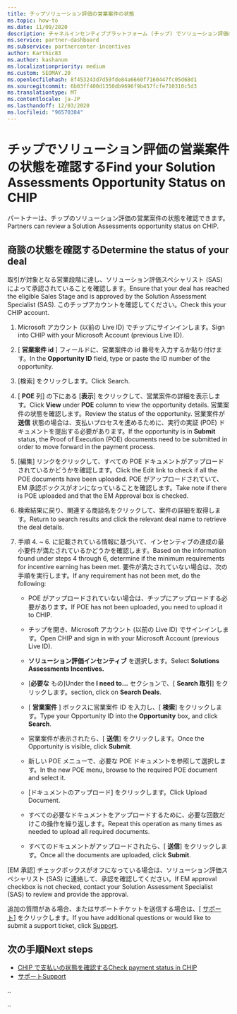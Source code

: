 ```yaml
---
title: チップソリューション評価の営業案件の状態
ms.topic: how-to
ms.date: 11/09/2020
description: チャネルインセンティブプラットフォーム (チップ) でソリューション評価の営業案件の状態を確認する方法について説明します。
ms.service: partner-dashboard
ms.subservice: partnercenter-incentives
author: Karthic83
ms.author: kashanum
ms.localizationpriority: medium
ms.custom: SEOMAY.20
ms.openlocfilehash: 8f453243d7d59fde84a6660f7160447fc05d68d1
ms.sourcegitcommit: 6b03ff400d1350db9696f9b457fcfe710310c5d3
ms.translationtype: MT
ms.contentlocale: ja-JP
ms.lasthandoff: 12/03/2020
ms.locfileid: "96570384"
---
```

# <a name="find-your-solution-assessments-opportunity-status-on-chip"></a><span data-ttu-id="de321-103">チップでソリューション評価の営業案件の状態を確認する</span><span class="sxs-lookup"><span data-stu-id="de321-103">Find your Solution Assessments Opportunity Status on CHIP</span></span>

<span data-ttu-id="de321-104">パートナーは、チップのソリューション評価の営業案件の状態を確認できます。</span><span class="sxs-lookup"><span data-stu-id="de321-104">Partners can review a Solution Assessments opportunity status on CHIP.</span></span>

## <a name="determine-the-status-of-your-deal"></a><span data-ttu-id="de321-105">商談の状態を確認する</span><span class="sxs-lookup"><span data-stu-id="de321-105">Determine the status of your deal</span></span>

<span data-ttu-id="de321-106">取引が対象となる営業段階に達し、ソリューション評価スペシャリスト (SAS) によって承認されていることを確認します。</span><span class="sxs-lookup"><span data-stu-id="de321-106">Ensure that your deal has reached the eligible Sales Stage and is approved by the Solution Assessment Specialist (SAS).</span></span> <span data-ttu-id="de321-107">このチップアカウントを確認してください。</span><span class="sxs-lookup"><span data-stu-id="de321-107">Check this your CHIP account.</span></span>

1. <span data-ttu-id="de321-108">Microsoft アカウント (以前の Live ID) でチップにサインインします。</span><span class="sxs-lookup"><span data-stu-id="de321-108">Sign into CHIP with your Microsoft Account (previous Live ID).</span></span>
1. <span data-ttu-id="de321-109">[ **営業案件 id** ] フィールドに、営業案件の id 番号を入力するか貼り付けます。</span><span class="sxs-lookup"><span data-stu-id="de321-109">In the **Opportunity ID** field, type or paste the ID number of the opportunity.</span></span>
3. <span data-ttu-id="de321-110">[検索] をクリックします。</span><span class="sxs-lookup"><span data-stu-id="de321-110">Click Search.</span></span>

1. <span data-ttu-id="de321-111">[ **POE** 列] の下にある [**表示**] をクリックして、営業案件の詳細を表示します。</span><span class="sxs-lookup"><span data-stu-id="de321-111">Click **View** under **POE** column to view the opportunity details.</span></span> <span data-ttu-id="de321-112">営業案件の状態を確認します。</span><span class="sxs-lookup"><span data-stu-id="de321-112">Review the status of the opportunity.</span></span> <span data-ttu-id="de321-113">営業案件が **送信** 状態の場合は、支払いプロセスを進めるために、実行の実証 (POE) ドキュメントを提出する必要があります。</span><span class="sxs-lookup"><span data-stu-id="de321-113">If the opportunity is in **Submit** status, the Proof of Execution (POE) documents need to be submitted in order to move forward in the payment process.</span></span>
 
1. <span data-ttu-id="de321-114">[編集] リンクをクリックして、すべての POE ドキュメントがアップロードされているかどうかを確認します。</span><span class="sxs-lookup"><span data-stu-id="de321-114">Click the Edit link to check if all the POE documents have been uploaded.</span></span> <span data-ttu-id="de321-115">POE がアップロードされていて、EM 承認ボックスがオンになっていることを確認します。</span><span class="sxs-lookup"><span data-stu-id="de321-115">Take note if there is POE uploaded and that the EM Approval box is checked.</span></span>
 
1. <span data-ttu-id="de321-116">検索結果に戻り、関連する商談名をクリックして、案件の詳細を取得します。</span><span class="sxs-lookup"><span data-stu-id="de321-116">Return to search results and click the relevant deal name to retrieve the deal details.</span></span> 

1. <span data-ttu-id="de321-117">手順 4. ~ 6. に記載されている情報に基づいて、インセンティブの達成の最小要件が満たされているかどうかを確認します。</span><span class="sxs-lookup"><span data-stu-id="de321-117">Based on the information found under steps 4 through 6, determine if the minimum requirements for incentive earning has been met.</span></span> <span data-ttu-id="de321-118">要件が満たされていない場合は、次の手順を実行します。</span><span class="sxs-lookup"><span data-stu-id="de321-118">If any requirement has not been met, do the following:</span></span>
 
     - <span data-ttu-id="de321-119">POE がアップロードされていない場合は、チップにアップロードする必要があります。</span><span class="sxs-lookup"><span data-stu-id="de321-119">If POE has not been uploaded, you need to upload it to CHIP.</span></span>
 
     - <span data-ttu-id="de321-120">チップを開き、Microsoft アカウント (以前の Live ID) でサインインします。</span><span class="sxs-lookup"><span data-stu-id="de321-120">Open CHIP and sign in with your Microsoft Account (previous Live ID).</span></span>
 
     - <span data-ttu-id="de321-121">**ソリューション評価インセンティブ** を選択します。</span><span class="sxs-lookup"><span data-stu-id="de321-121">Select **Solutions Assessments Incentives.**</span></span>

     - <span data-ttu-id="de321-122">[**必要な** もの]</span><span class="sxs-lookup"><span data-stu-id="de321-122">Under the **I need to…**</span></span> <span data-ttu-id="de321-123">セクションで、[ **Search 取引**] をクリックします。</span><span class="sxs-lookup"><span data-stu-id="de321-123">section, click on **Search Deals**.</span></span>

     - <span data-ttu-id="de321-124">[ **営業案件** ] ボックスに営業案件 ID を入力し、[ **検索**] をクリックします。</span><span class="sxs-lookup"><span data-stu-id="de321-124">Type your Opportunity ID into the **Opportunity** box, and click **Search**.</span></span>

     - <span data-ttu-id="de321-125">営業案件が表示されたら、[ **送信**] をクリックします。</span><span class="sxs-lookup"><span data-stu-id="de321-125">Once the Opportunity is visible, click **Submit**.</span></span>
  
     - <span data-ttu-id="de321-126">新しい POE メニューで、必要な POE ドキュメントを参照して選択します。</span><span class="sxs-lookup"><span data-stu-id="de321-126">In the new POE menu, browse to the required POE document and select it.</span></span>

     - <span data-ttu-id="de321-127">[ドキュメントのアップロード] をクリックします。</span><span class="sxs-lookup"><span data-stu-id="de321-127">Click Upload Document.</span></span>

     - <span data-ttu-id="de321-128">すべての必要なドキュメントをアップロードするために、必要な回数だけこの操作を繰り返します。</span><span class="sxs-lookup"><span data-stu-id="de321-128">Repeat this operation as many times as needed to upload all required documents.</span></span>

     - <span data-ttu-id="de321-129">すべてのドキュメントがアップロードされたら、[ **送信**] をクリックします。</span><span class="sxs-lookup"><span data-stu-id="de321-129">Once all the documents are uploaded, click **Submit**.</span></span>

<span data-ttu-id="de321-130">[EM 承認] チェックボックスがオフになっている場合は、ソリューション評価スペシャリスト (SAS) に連絡して、承認を確認してください。</span><span class="sxs-lookup"><span data-stu-id="de321-130">If EM approval checkbox is not checked, contact your Solution Assessment Specialist (SAS) to review and provide the approval.</span></span>
 
<span data-ttu-id="de321-131">追加の質問がある場合、またはサポートチケットを送信する場合は、[ [サポート](report-problems-with-partner-center.md)] をクリックします。</span><span class="sxs-lookup"><span data-stu-id="de321-131">If you have additional questions or would like to submit a support ticket, click [Support](report-problems-with-partner-center.md).</span></span>

## <a name="next-steps"></a><span data-ttu-id="de321-132">次の手順</span><span class="sxs-lookup"><span data-stu-id="de321-132">Next steps</span></span>

- [<span data-ttu-id="de321-133">CHIP で支払いの状態を確認する</span><span class="sxs-lookup"><span data-stu-id="de321-133">Check payment status in CHIP</span></span>](chip-payment-status.md)
- [<span data-ttu-id="de321-134">サポート</span><span class="sxs-lookup"><span data-stu-id="de321-134">Support</span></span>](report-problems-with-partner-center.md)

<span data-ttu-id="de321-135">.</span><span class="sxs-lookup"><span data-stu-id="de321-135">.</span></span>




<span data-ttu-id="de321-136">.</span><span class="sxs-lookup"><span data-stu-id="de321-136">.</span></span>





